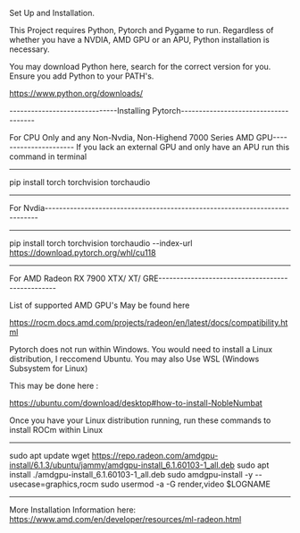 Set Up and Installation.

This Project requires Python, Pytorch and Pygame to run. 
Regardless of whether you have a 
NVDIA, AMD GPU or an APU, Python installation is necessary.

You may download Python here, search for the correct version for you. Ensure you add 
Python to your PATH's.

https://www.python.org/downloads/

------------------------------Installing Pytorch-------------------------------------

For CPU Only and any Non-Nvdia, Non-Highend 7000 Series AMD GPU----------------------
If you lack an external GPU and only have an APU run this command in terminal

*************************************************************************************
pip install torch torchvision torchaudio
*************************************************************************************

For Nvdia----------------------------------------------------------------------------

*************************************************************************************
pip install torch torchvision torchaudio --index-url https://download.pytorch.org/whl/cu118
*************************************************************************************

For AMD Radeon RX 7900 XTX/ XT/ GRE-------------------------------------------------

List of supported AMD GPU's May be found here

https://rocm.docs.amd.com/projects/radeon/en/latest/docs/compatibility.html

Pytorch does not run within Windows. You would need to install a Linux distribution, I 
reccomend Ubuntu. You may also Use WSL (Windows Subsystem for Linux)

This may be done here :

https://ubuntu.com/download/desktop#how-to-install-NobleNumbat

Once you have your Linux distribution running, run these commands to install ROCm
within Linux
*************************************************************************************
sudo apt update
wget https://repo.radeon.com/amdgpu-install/6.1.3/ubuntu/jammy/amdgpu-install_6.1.60103-1_all.deb
sudo apt install ./amdgpu-install_6.1.60103-1_all.deb
sudo amdgpu-install -y --usecase=graphics,rocm
sudo usermod -a -G render,video $LOGNAME
*************************************************************************************

More Installation Information here:
https://www.amd.com/en/developer/resources/ml-radeon.html
